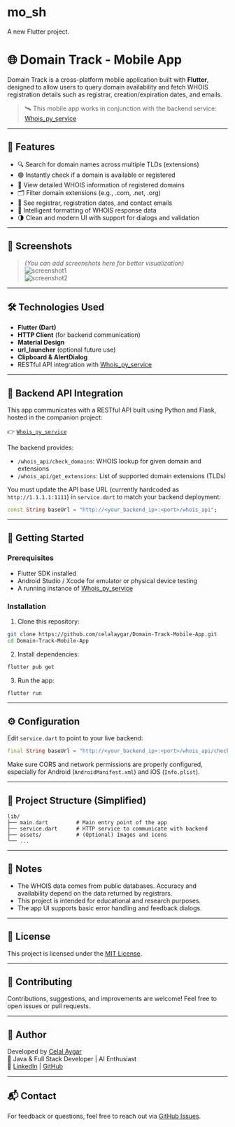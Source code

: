 # mo_sh

A new Flutter project.


# 🌐 Domain Track - Mobile App

Domain Track is a cross-platform mobile application built with **Flutter**, designed to allow users to query domain availability and fetch WHOIS registration details such as registrar, creation/expiration dates, and emails.

> 🛰️ This mobile app works in conjunction with the backend service: [Whois_py_service](https://github.com/celalaygar/Whois_py_service)

---

## 📱 Features

- 🔍 Search for domain names across multiple TLDs (extensions)
- 🟢 Instantly check if a domain is available or registered
- 🧾 View detailed WHOIS information of registered domains
- 🗂️ Filter domain extensions (e.g., .com, .net, .org)
- 📆 See registrar, registration dates, and contact emails
- 🧠 Intelligent formatting of WHOIS response data
- 🌗 Clean and modern UI with support for dialogs and validation

---

## 📸 Screenshots

> _(You can add screenshots here for better visualization)_  
> ![screenshot1](assets/screenshots/search_screen.png)  
> ![screenshot2](assets/screenshots/result_details.png)

---

## 🛠️ Technologies Used

- **Flutter (Dart)**
- **HTTP Client** (for backend communication)
- **Material Design**
- **url_launcher** (optional future use)
- **Clipboard & AlertDialog**
- RESTful API integration with [Whois_py_service](https://github.com/celalaygar/Whois_py_service)

---

## 🔗 Backend API Integration

This app communicates with a RESTful API built using Python and Flask, hosted in the companion project:

👉 [`Whois_py_service`](https://github.com/celalaygar/Whois_py_service)

The backend provides:
- `/whois_api/check_domains`: WHOIS lookup for given domain and extensions
- `/whois_api/get_extensions`: List of supported domain extensions (TLDs)

You must update the API base URL (currently hardcoded as `http://1.1.1.1:1111`) in `service.dart` to match your backend deployment:

```dart
const String baseUrl = "http://<your_backend_ip>:<port>/whois_api";
```

---

## 🚀 Getting Started

### Prerequisites

- Flutter SDK installed
- Android Studio / Xcode for emulator or physical device testing
- A running instance of [Whois_py_service](https://github.com/celalaygar/Whois_py_service)

### Installation

1. Clone this repository:

```bash
git clone https://github.com/celalaygar/Domain-Track-Mobile-App.git
cd Domain-Track-Mobile-App
```

2. Install dependencies:

```bash
flutter pub get
```

3. Run the app:

```bash
flutter run
```

---

## ⚙️ Configuration

Edit `service.dart` to point to your live backend:

```dart
final String baseUrl = "http://<your_backend_ip>:<port>/whois_api/check_domains";
```

Make sure CORS and network permissions are properly configured, especially for Android (`AndroidManifest.xml`) and iOS (`Info.plist`).

---

## 📂 Project Structure (Simplified)

```
lib/
├── main.dart         # Main entry point of the app
├── service.dart      # HTTP service to communicate with backend
├── assets/           # (Optional) Images and icons
└── ...
```

---

## 📌 Notes

- The WHOIS data comes from public databases. Accuracy and availability depend on the data returned by registrars.
- This project is intended for educational and research purposes.
- The app UI supports basic error handling and feedback dialogs.

---

## 📄 License

This project is licensed under the [MIT License](LICENSE).

---

## 🤝 Contributing

Contributions, suggestions, and improvements are welcome! Feel free to open issues or pull requests.

---

## 👤 Author

Developed by [Celal Aygar](https://github.com/celalaygar)  
💼 Java & Full Stack Developer | AI Enthusiast  
🔗 [LinkedIn](https://www.linkedin.com/in/celalaygar/) | [GitHub](https://github.com/celalaygar)

---

## 📬 Contact

For feedback or questions, feel free to reach out via [GitHub Issues](https://github.com/celalaygar/Domain-Track-Mobile-App/issues).

